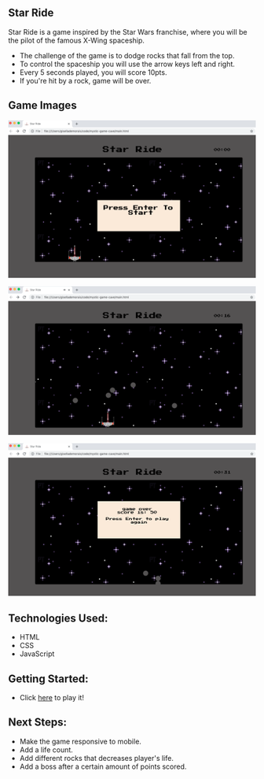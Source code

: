 ## Star Ride

Star Ride is a game inspired by the Star Wars franchise, where you will be the pilot of the famous X-Wing spaceship.

- The challenge of the game is to dodge rocks that fall from the top.
- To control the spaceship you will use the arrow keys left and right.
- Every 5 seconds played, you will score 10pts.
- If you're hit by a rock, game will be over. 


## Game Images
![Game starting screen](./img/Star-Ride-Screen-Shot-1.png)

![Game playing screen](./img/Star-Ride-Screen-Shot-2.png)

![Game over screen](./img/Star-Ride-Screen-Shot-3.png)


## Technologies Used:

- HTML
- CSS
- JavaScript


## Getting Started:
- Click [here](https://danvieira7.github.io/star-ride/index.html)  to play it! 


## Next Steps: 
- Make the game responsive to mobile.
- Add a life count.
- Add different rocks that decreases player's life. 
- Add a boss after a certain amount of points scored.


